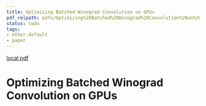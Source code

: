```yaml
---
title: Optimizing Batched Winograd Convolution on GPUs
pdf_relpath: pdfs/Optimizing%20Batched%20Winograd%20Convolution%20on%20GPUs.pdf
status: todo
tags:
- other-default
- paper
---
```


[local pdf](../../../pdfs/Optimizing%20Batched%20Winograd%20Convolution%20on%20GPUs.pdf)

# Optimizing Batched Winograd Convolution on GPUs
